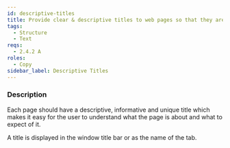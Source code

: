 ```yaml
---
id: descriptive-titles
title: Provide clear & descriptive titles to web pages so that they are understood easily by all users
tags:
  - Structure
  - Text
reqs:
  - 2.4.2 A
roles:
  - Copy
sidebar_label: Descriptive Titles
---
```


### Description

Each page should have a descriptive, informative and unique title which makes it easy for the user to understand what the page is about and what to expect of it.

A title is displayed in the window title bar or as the name of the tab.
